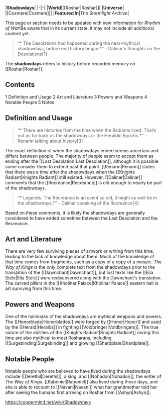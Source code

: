 |**Shadowdays**|
|-|-|
|**World**|[[Roshar\|Roshar]]|
|**Universe**|[[Cosmere\|Cosmere]]|
|**Featured In**|*The Stormlight Archive*|

This page or section needs to be updated with new information for *Rhythm of War*!Be aware that in its current state, it may not include all additional content yet.

>“* The Desolations had happened during the near-mythical shadowdays, before real history began.*”
\- Dalinar's thoughts on the Desolations[1]


The **shadowdays** refers to history before recorded memory on [[Roshar\|Roshar]].

## Contents

1 Definition and Usage
2 Art and Literature
3 Powers and Weapons
4 Notable People
5 Notes


## Definition and Usage
>“* There are histories from the time when the Radiants lived. That’s not as far back as the shadowdays or the Heraldic Epochs.*”
\- Renarin talking about history[3]


The exact definition of when the shadowdays ended seems uncertain and differs between people. The majority of people seem to accept them as ending after the [[Last Desolation\|Last Desolation]], although it is possible some consider them to extend past that point. [[Renarin\|Renarin]] states that there was a time after the shadowdays when the [[Knights Radiant\|Knights Radiant]] still existed. However, [[Dalinar\|Dalinar]] comments that the [[Recreance\|Recreance]] is old enough to nearly be part of the shadowdays.

>“* Legends. The Recreance is an event so old, it might as well be in the shadowdays.*”
\- Dalinar speaking of the Recreance[4]


Based on these comments, it is likely the shadowdays are generally considered to have ended sometime between the Last Desolation and the Recreance.

## Art and Literature
There are very few surviving pieces of artwork or writing from this time, leading to the lack of knowledge about them. Much of the knowledge of that time comes from fragments, such as a copy of a copy of a mosaic. *The Way of Kings* is the only complete text from the shadowdays prior to the translation of the [[Dawnchant\|Dawnchant]], but lost texts like the [[Eila Stele\|Eila Stele]] were rediscovered along with the Dawnchant's translation. The carved pillars in the [[Kholinar Palace\|Kholinar Palace]] eastern hall is art surviving from this time.

## Powers and Weapons
One of the hallmarks of the shadowdays are mythical weapons and powers. The [[Honorblade\|Honorblades]] were forged by [[Honor\|Honor]] and used by the [[Herald\|Heralds]] in fighting [[Voidbringer\|Voidbringers]]. The true nature of the abilities of the [[Knights Radiant\|Knights Radiant]] during this time are also mythical to most Rosharans, including [[Surgebinding\|Surgebinding]] and glowing [[Shardplate\|Shardplate]].

## Notable People
Notable people who are believed to have lived during the shadowdays include [[Derethil\|Derethil]], a king, and [[Nohadon\|Nohadon]], the writer of *The Way of Kings*.
[[Raboniel\|Raboniel]] also lived during those days, and she is able to recount to [[Navani\|Navani]] what her grandmother told her after seeing the humans first arriving on Roshar from [[Ashyn\|Ashyn]].



https://coppermind.net/wiki/Shadowdays